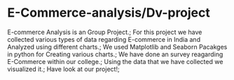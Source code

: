 # E-Commerce-analysis/Dv-project
E-commerce Analysis is an Group Project.;
For this project we have collected various types of data regarding E-commerce in India and Analyzed using different charts.;
We used Matplotlib and Seaborn Pacakges in python for Creating various charts.;
We have done an survey reagarding E-Commerce within our college.;
Using the data that we have collected we visualized it.;
Have look at our project!;
